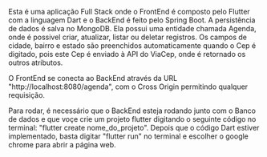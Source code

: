 Esta é uma aplicação Full Stack onde o FrontEnd é composto pelo Flutter com a linguagem Dart e o BackEnd é feito pelo Spring Boot. A persistência de dados é salva no MongoDB.
Ela possui uma entidade chamada Agenda, onde é possivel criar, atualizar, listar ou deletar registros.
Os campos de cidade, bairro e estado são preenchidos automaticamente quando o Cep é digitado, pois este Cep é enviado à API do ViaCep, onde é retornado os outros atributos.

O FrontEnd se conecta ao BackEnd através da URL "http://localhost:8080/agenda", com o Cross Origin permitindo qualquer requisição.

Para rodar, é necessário que o BackEnd esteja rodando junto com o Banco de dados e que voçe crie um projeto flutter digitando o seguinte código no terminal: "flutter create nome_do_projeto". Depois que o código Dart estiver implementado, basta digitar "flutter run" no terminal e escolher o google chrome para abrir a página web.

